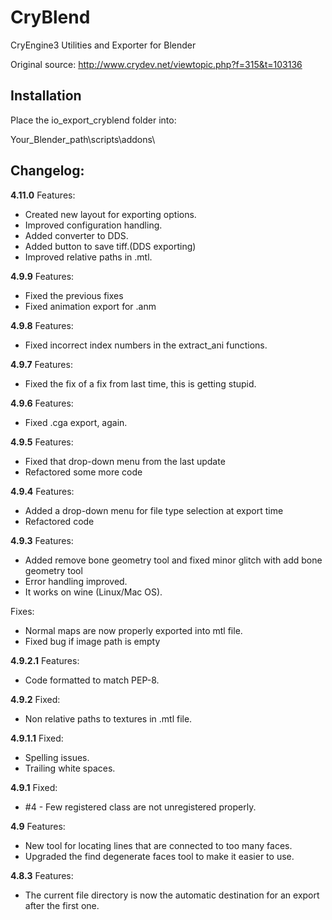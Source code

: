 CryBlend
========

CryEngine3 Utilities and Exporter for Blender


Original source: http://www.crydev.net/viewtopic.php?f=315&t=103136

Installation
---------
Place the io_export_cryblend folder into:

Your_Blender_path\scripts\addons\

Changelog:
--------
**4.11.0**
Features:
* Created new layout for exporting options.
* Improved configuration handling.
* Added converter to DDS.
* Added button to save tiff.(DDS exporting)
* Improved relative paths in .mtl.

**4.9.9**
Features:
* Fixed the previous fixes
* Fixed animation export for .anm

**4.9.8**
Features:
* Fixed incorrect index numbers in the extract_ani functions.

**4.9.7**
Features:
* Fixed the fix of a fix from last time, this is getting stupid.

**4.9.6**
Features:
* Fixed .cga export, again.

**4.9.5**
Features:
* Fixed that drop-down menu from the last update
* Refactored some more code

**4.9.4**
Features:
* Added a drop-down menu for file type selection at export time
* Refactored code

**4.9.3**
Features:
* Added remove bone geometry tool and fixed minor glitch with add bone geometry tool
* Error handling improved.
* It works on wine (Linux/Mac OS).

Fixes:
* Normal maps are now properly exported into mtl file.
* Fixed bug if image path is empty

**4.9.2.1**
Features:
* Code formatted to match PEP-8.

**4.9.2**
Fixed:
* Non relative paths to textures in .mtl file.

**4.9.1.1**
Fixed:
* Spelling issues.
* Trailing white spaces.

**4.9.1**
Fixed:
* #4 - Few registered class are not unregistered properly.

**4.9**
Features:
* New tool for locating lines that are connected to too many faces.
* Upgraded the find degenerate faces tool to make it easier to use.

**4.8.3**
Features:
* The current file directory is now the automatic destination for an export after the first one.
